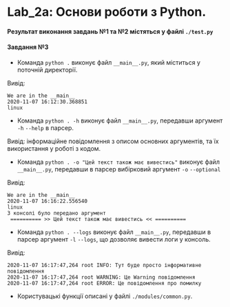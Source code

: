 # Lab_2a: Основи роботи з Python.
#### Результат виконання завдань №1 та №2 містяться у файлі `./test.py`
#### Завдання №3
+ Команда `python .` виконує файл `__main__.py`, який міститься у поточній директорії.

Вивід:

```
We are in the __main__
2020-11-07 16:12:30.368851
linux
```

+ Команда `python . -h` виконує файл `__main__.py`, передавши аргумент `-h` `--help` в парсер. 

Вивід: інформаційне повідомлення з описом основних аргументів, та їх використання у роботі з кодом.

+ Команда `python . -o "Цей текст також має вивестись"` виконує файл `__main__.py`, передавши в парсер вибірковий аргумент `-o` `--optional` 


Вивід:

```
We are in the __main__
2020-11-07 16:16:22.556540
linux
З консолі було передано аргумент
 ========== >> Цей текст також має вивестись << ==========
```

+ Команда `python . --logs` виконує файл `__main__.py`, передавши в парсер аргумент `-l` `--logs`, що дозволяє вивести логи у консоль.

 
Вивід:
```
2020-11-07 16:17:47,264 root INFO: Тут буде просто інформативне повідомлення
2020-11-07 16:17:47,264 root WARNING: Це Warning повідомлення
2020-11-07 16:17:47,264 root ERROR: Це повідомлення про помилку
```
+ Користувацькі функції описані у файлі `./modules/common.py`.

